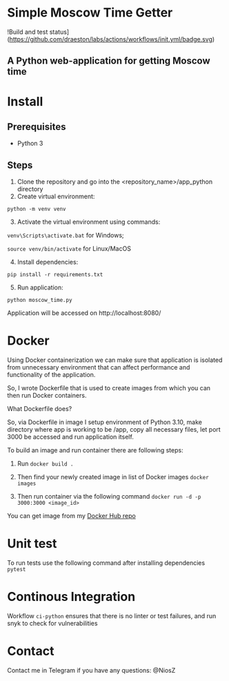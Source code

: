 # Simple Moscow Time Getter

!Build and test status](https://github.com/draeston/labs/actions/workflows/init.yml/badge.svg)

## A Python web-application for getting Moscow time

# Install
## Prerequisites
* Python 3

## Steps
1. Clone the repository and go into the <repository_name>/app_python directory
2. Create virtual environment: 

```python -m venv venv```

3. Activate the virtual environment using commands: 
  
```venv\Scripts\activate.bat``` for Windows; 
   
```source venv/bin/activate``` for Linux/MacOS

4. Install dependencies:

```pip install -r requirements.txt```

5. Run application: 

```python moscow_time.py```

Application will be accessed on http://localhost:8080/

# Docker

Using Docker containerization we can make sure that application is isolated from unnecessary environment that can affect performance and functionality of the application.

So, I wrote Dockerfile that is used to create images from which you can then run Docker containers.

What Dockerfile does?

So, via Dockerfile in image I setup environment of Python 3.10, make directory where app is working to be /app, copy all necessary files,
let port 3000 be accessed and run application itself.

To build an image and run container there are following steps:

1. Run
```docker build .```

2. Then find your newly created image in list of Docker images
```docker images```

3. Then run container via the following command
```docker run -d -p 3000:3000 <image_id>```

You can get image from my [Docker Hub repo](https://hub.docker.com/repository/docker/draeston/devops_app/general)

# Unit test
To run tests use the following command after installing dependencies
```pytest```

# Continous Integration
Workflow ```ci-python``` ensures that there is no linter or test failures, and run snyk to check for vulnerabilities

# Contact
Contact me in Telegram if you have any questions: @NiosZ